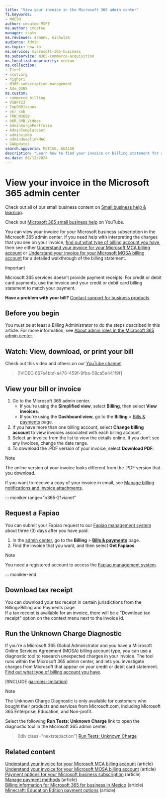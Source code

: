 ```yaml
---
title: "View your invoice in the Microsoft 365 admin center"
f1.keywords:
- NOCSH
author: cmcatee-MSFT
ms.author: cmcatee
manager: scotv
ms.reviewer: armanv, nicholak
audience: Admin
ms.topic: how-to
ms.service: microsoft-365-business
ms.subservice: m365-commerce-acquisition
ms.localizationpriority: medium
ms.collection:
- Tier1
- scotvorg
- highpri  
- M365-subscription-management
- Adm_O365
ms.custom:
- commerce_billing
- VSBFY23
- TopSMBIssues
- okr_smb
- TRN_M365B
- OKR_SMB_Videos
- AdminSurgePortfolio
- AdminTemplateSet
- adminvideo
- admindeeplinkMAC
- GAUpdates
search.appverid: MET150, GEA150
description: "Learn how to find your invoice or billing statement for a Microsoft business subscription in the Microsoft 365 admin center."
ms.date: 08/12/2024
---
```


# View your invoice in the Microsoft 365 admin center

Check out all of our small business content on [Small business help & learning](https://go.microsoft.com/fwlink/?linkid=2224585).

Check out [Microsoft 365 small business help](https://go.microsoft.com/fwlink/?linkid=2197659) on YouTube.

You can view your invoice for your Microsoft business subscription in the Microsoft 365 admin center. If you need help with interpreting the charges that you see on your invoice, [find out what type of billing account you have](../manage-billing-accounts.md#view-my-billing-accounts), then see either [Understand your invoice for your Microsoft MCA billing account](understand-your-invoice.md) or [Understand your invoice for your Microsoft MOSA billing account](understand-your-invoice2.md) for a detailed walkthrough of the billing statement.

> [!IMPORTANT]
> Microsoft 365 services doesn’t provide payment receipts. For credit or debit card payments, use the invoice and your credit or debit card billing statement to match your payment.

**Have a problem with your bill?** [Contact support for business products](../../admin/get-help-support.md).

## Before you begin

You must be at least a Billing Administrator to do the steps described in this article. For more information, see [About admin roles in the Microsoft 365 admin center](../../admin/add-users/about-admin-roles.md).

## Watch: View, download, or print your bill
  
Check out this video and others on our [YouTube channel](https://go.microsoft.com/fwlink/?linkid=2198016).

> [!VIDEO 657e4bbf-a476-459f-9fba-58ca5e441f9f]

## View your bill or invoice

1. Go to the Microsoft 365 admin center.
   - If you're using the **Simplified view**, select **Billing**, then select **View invoices**.
   - If you're using the **Dashboard view**, go to the **Billing** > <a href="https://go.microsoft.com/fwlink/p/?linkid=2102895" target="_blank">Bills & payments</a> page.
2. If you have more than one billing account, select **Change billing account** to view invoices associated with each billing account.
3. Select an invoice from the list to view the details online. If you don’t see any invoices, change the date range.
4. To download the .PDF version of your invoice, select **Download PDF**.

> [!NOTE]
> The online version of your invoice looks different from the .PDF version that you download.

If you want to receive a copy of your invoice in email, see [Manage billing notifications and invoice attachments](manage-billing-notifications.md).

::: moniker range="o365-21vianet"

## Request a Fapiao

You can submit your Fapiao request to our [Fapiao management system](https://go.microsoft.com/fwlink/p/?linkid=837465) about three (3) days after you have paid.

1. In the <a href="https://go.microsoft.com/fwlink/p/?linkid=850627" target="_blank">admin center</a>, go to the **Billing** > <a href="https://go.microsoft.com/fwlink/p/?linkid=2127421" target="_blank">**Bills & payments**</a> page.
2. Find the invoice that you want, and then select **Get Fapiaos**.

> [!NOTE]
>
> You need a registered account to access the [Fapiao management system](https://go.microsoft.com/fwlink/p/?linkid=837465).

::: moniker-end

## Download tax receipt

You can download your tax receipt in certain jurisdictions from the Billing>Billing and Payments page.  
If a tax receipt is available for an invoice, there will be a "Download tax receipt" option on the context menu next to the invoice id.

## Run the Unknown Charge Diagnostic

If you're a Microsoft 365 Global Administrator and you have a Microsoft Online Services Agreement (MOSA) billing account type, you can use a diagnostic tool to research unexpected charges in your invoice. The tool runs within the Microsoft 365 admin center, and lets you investigate charges from Microsoft that appear on your credit or debit card statement. [Find out what type of billing account you have](../manage-billing-accounts.md#view-my-billing-accounts).

[!INCLUDE [ga-roles-limitation](../../includes/ga-roles-limitation.md)]

> [!NOTE]
> The Unknown Charge Diagnostic is only available for customers who bought their products and services from Microsoft.com, including Microsoft 365 Enterprise, Education, and Non-profit.

Select the following **Run Tests: Unknown Charge** link to open the diagnostic tool in the Microsoft 365 admin center.

>[!div class="nextstepaction"]
>[Run Tests: Unknown Charge](https://aka.ms/PillarUnknownCharge)

## Related content

[Understand your invoice for your Microsoft MCA billing account](understand-your-invoice.md) (article)\
[Understand your invoice for your Microsoft MOSA billing account](understand-your-invoice2.md) (article)\
[Payment options for your Microsoft business subscription](pay-for-your-subscription.md) (article)\
[Manage payment methods](manage-payment-methods.md) (article)\
[Billing information for Microsoft 365 for business in Mexico](mexico-billing-info.md) (article)\
[Minecraft: Education Edition payment options](/education/windows/school-get-minecraft) (article)
